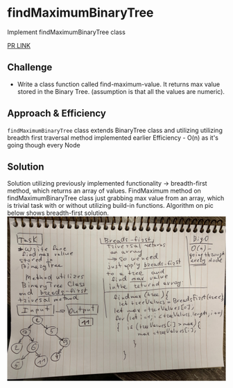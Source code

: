 # findMaximumBinaryTree
Implement findMaximumBinaryTree class 

[PR LINK](https://github.com/NadyaIlinskiy/data-structures-and-algorithms-2/pull/20)

## Challenge
* Write a class function called find-maximum-value. It returns max value stored in the Binary Tree.
(assumption is that all the values are numeric).

## Approach & Efficiency
 
 `findMaximumBinaryTree` class extends BinaryTree class and utilizing utilizing 
 breadth first traversal method implemented earlier
Efficiency - O(n) as it's going though every Node

## Solution
Solution utilizing previously implemented functionality ->  breadth-first method, which returns an array of values. 
FindMaximum method on findMaximumBinaryTree class just grabbing max value from an array, which is trivial task with or without utilizing build-in functions.
Algorithm on pic below shows breadth-first solution.
![solution](/assets/find-maximum-value.jpg)

